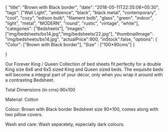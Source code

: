 {
    "title": "Brown with Black border",
    "date": "2018-05-11T22:35:06+05:30",
    "tags": ["Wall Light", "ambience", "black", "black metal", "contemporary", "cool", "cozy", "edison bulb", "filament bulb", "glass", "green", "indoor", "light", "metal", "MODERN", "round", "rustic", "vintage", "white"],
    "categories": ["Bedsheets"],
    "images": ["img/bedsheets/bs14.jpg","img/bedsheets/22.jpg"],
    "thumbnailImage": "img/bedsheets/bs14.jpg",
    "actualPrice":900,
    "inStock":false,
    "options": {
            "Color": ["Brown with Black border"],
            "Size" : ["100*90cms"]
    }
    
}

Our Forever King / Queen Collection of bed sheets fit perfectly for a double King size 6x6 and 6x5 sized King and Queen sized beds. The exquisite beds will become a integral part of your décor, only when you wrap it around with a contrasting Bedsheet.

Total Dimensions (in cms):90x100

Material: Cotton

Colour: Brown with Black border Bedsheet size 90*100, comes along with two pillow covers.

Wash and care: Wash separately, especially dark colours.
